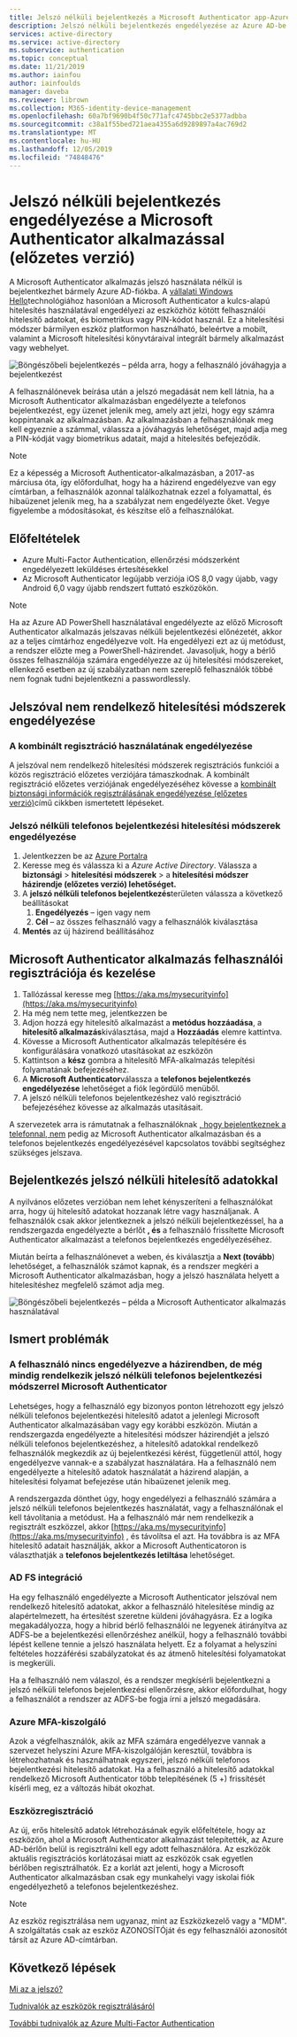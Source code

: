```yaml
---
title: Jelszó nélküli bejelentkezés a Microsoft Authenticator app-Azure Active Directory
description: Jelszó nélküli bejelentkezés engedélyezése az Azure AD-be az Microsoft Authenticator alkalmazással (előzetes verzió)
services: active-directory
ms.service: active-directory
ms.subservice: authentication
ms.topic: conceptual
ms.date: 11/21/2019
ms.author: iainfou
author: iainfoulds
manager: daveba
ms.reviewer: librown
ms.collection: M365-identity-device-management
ms.openlocfilehash: 60a7bf9690b4f50c771afc4745bbc2e5377adbba
ms.sourcegitcommit: c38a1f55bed721aea4355a6d9289897a4ac769d2
ms.translationtype: MT
ms.contentlocale: hu-HU
ms.lasthandoff: 12/05/2019
ms.locfileid: "74848476"
---
```

# <a name="enable-passwordless-sign-in-with-the-microsoft-authenticator-app-preview"></a>Jelszó nélküli bejelentkezés engedélyezése a Microsoft Authenticator alkalmazással (előzetes verzió)

A Microsoft Authenticator alkalmazás jelszó használata nélkül is bejelentkezhet bármely Azure AD-fiókba. A [vállalati Windows Hello](/windows/security/identity-protection/hello-for-business/hello-identity-verification)technológiához hasonlóan a Microsoft Authenticator a kulcs-alapú hitelesítés használatával engedélyezi az eszközhöz kötött felhasználói hitelesítő adatokat, és biometrikus vagy PIN-kódot használ. Ez a hitelesítési módszer bármilyen eszköz platformon használható, beleértve a mobilt, valamint a Microsoft hitelesítési könyvtáraival integrált bármely alkalmazást vagy webhelyet. 

![Böngészőbeli bejelentkezés – példa arra, hogy a felhasználó jóváhagyja a bejelentkezést](./media/howto-authentication-passwordless-phone/phone-sign-in-microsoft-authenticator-app.png)

A felhasználónevek beírása után a jelszó megadását nem kell látnia, ha a Microsoft Authenticator alkalmazásban engedélyezte a telefonos bejelentkezést, egy üzenet jelenik meg, amely azt jelzi, hogy egy számra koppintanak az alkalmazásban. Az alkalmazásban a felhasználónak meg kell egyeznie a számmal, válassza a jóváhagyás lehetőséget, majd adja meg a PIN-kódját vagy biometrikus adatait, majd a hitelesítés befejeződik.

> [!NOTE]
> Ez a képesség a Microsoft Authenticator-alkalmazásban, a 2017-as márciusa óta, így előfordulhat, hogy ha a házirend engedélyezve van egy címtárban, a felhasználók azonnal találkozhatnak ezzel a folyamattal, és hibaüzenet jelenik meg, ha a szabályzat nem engedélyezte őket. Vegye figyelembe a módosításokat, és készítse elő a felhasználókat.

## <a name="prerequisites"></a>Előfeltételek

- Azure Multi-Factor Authentication, ellenőrzési módszerként engedélyezett leküldéses értesítésekkel 
- Az Microsoft Authenticator legújabb verziója iOS 8,0 vagy újabb, vagy Android 6,0 vagy újabb rendszert futtató eszközökön.

> [!NOTE]
> Ha az Azure AD PowerShell használatával engedélyezte az előző Microsoft Authenticator alkalmazás jelszavas nélküli bejelentkezési előnézetét, akkor az a teljes címtárhoz engedélyezve volt. Ha engedélyezi ezt az új metódust, a rendszer előzte meg a PowerShell-házirendet. Javasoljuk, hogy a bérlő összes felhasználója számára engedélyezze az új hitelesítési módszereket, ellenkező esetben az új szabályzatban nem szereplő felhasználók többé nem fognak tudni bejelentkezni a passwordlessly. 

## <a name="enable-passwordless-authentication-methods"></a>Jelszóval nem rendelkező hitelesítési módszerek engedélyezése

### <a name="enable-the-combined-registration-experience"></a>A kombinált regisztráció használatának engedélyezése

A jelszóval nem rendelkező hitelesítési módszerek regisztrációs funkciói a közös regisztráció előzetes verziójára támaszkodnak. A kombinált regisztráció előzetes verziójának engedélyezéséhez kövesse a [kombinált biztonsági információk regisztrálásának engedélyezése (előzetes verzió)](howto-registration-mfa-sspr-combined.md)című cikkben ismertetett lépéseket.

### <a name="enable-passwordless-phone-sign-in-authentication-methods"></a>Jelszó nélküli telefonos bejelentkezési hitelesítési módszerek engedélyezése

1. Jelentkezzen be az [Azure Portalra](https://portal.azure.com)
1. Keresse meg és válassza ki a *Azure Active Directory*. Válassza a **biztonsági** > **hitelesítési módszerek** > a **hitelesítési módszer házirendje (előzetes verzió) lehetőséget.**
1. A **jelszó nélküli telefonos bejelentkezés**területen válassza a következő beállításokat
   1. **Engedélyezés** – igen vagy nem
   1. **Cél** – az összes felhasználó vagy a felhasználók kiválasztása
1. **Mentés** az új házirend beállításához

## <a name="user-registration-and-management-of-microsoft-authenticator-app"></a>Microsoft Authenticator alkalmazás felhasználói regisztrációja és kezelése

1. Tallózással keresse meg [https://aka.ms/mysecurityinfo](https://aka.ms/mysecurityinfo)
1. Ha még nem tette meg, jelentkezzen be
1. Adjon hozzá egy hitelesítő alkalmazást a **metódus hozzáadása**, a **hitelesítő alkalmazás**kiválasztása, majd a **Hozzáadás** elemre kattintva.
1. Kövesse a Microsoft Authenticator alkalmazás telepítésére és konfigurálására vonatkozó utasításokat az eszközön
1. Kattintson a **kész** gombra a hitelesítő MFA-alkalmazás telepítési folyamatának befejezéséhez. 
1. A **Microsoft Authenticator**válassza a **telefonos bejelentkezés engedélyezése** lehetőséget a fiók legördülő menüből.
1. A jelszó nélküli telefonos bejelentkezéshez való regisztráció befejezéséhez kövesse az alkalmazás utasításait. 

A szervezetek arra is rámutatnak a felhasználóknak [, hogy bejelentkeznek a telefonnal, nem](../user-help/microsoft-authenticator-app-phone-signin-faq.md) pedig az Microsoft Authenticator alkalmazásban és a telefonos bejelentkezés engedélyezésével kapcsolatos további segítséghez szükséges jelszava.

## <a name="sign-in-with-passwordless-credential"></a>Bejelentkezés jelszó nélküli hitelesítő adatokkal

A nyilvános előzetes verzióban nem lehet kényszeríteni a felhasználókat arra, hogy új hitelesítő adatokat hozzanak létre vagy használjanak. A felhasználók csak akkor jelentkeznek a jelszó nélküli bejelentkezéssel, ha a rendszergazda engedélyezte a bérlőt **, és** a felhasználó frissítette Microsoft Authenticator alkalmazást a telefonos bejelentkezés engedélyezéséhez.

Miután beírta a felhasználónevet a weben, és kiválasztja a **Next (tovább**) lehetőséget, a felhasználók számot kapnak, és a rendszer megkéri a Microsoft Authenticator alkalmazásban, hogy a jelszó használata helyett a hitelesítéshez megfelelő számot adja meg. 

![Böngészőbeli bejelentkezés – példa a Microsoft Authenticator alkalmazás használatával](./media/howto-authentication-passwordless-phone/web-sign-in-microsoft-authenticator-app.png)

## <a name="known-issues"></a>Ismert problémák

### <a name="user-is-not-enabled-by-policy-but-still-has-passwordless-phone-sign-in-method-in-microsoft-authenticator"></a>A felhasználó nincs engedélyezve a házirendben, de még mindig rendelkezik jelszó nélküli telefonos bejelentkezési módszerrel Microsoft Authenticator

Lehetséges, hogy a felhasználó egy bizonyos ponton létrehozott egy jelszó nélküli telefonos bejelentkezési hitelesítő adatot a jelenlegi Microsoft Authenticator alkalmazásában vagy egy korábbi eszközön. Miután a rendszergazda engedélyezte a hitelesítési módszer házirendjét a jelszó nélküli telefonos bejelentkezéshez, a hitelesítő adatokkal rendelkező felhasználók megkezdik az új bejelentkezési kérést, függetlenül attól, hogy engedélyezve vannak-e a szabályzat használatára. Ha a felhasználó nem engedélyezte a hitelesítő adatok használatát a házirend alapján, a hitelesítési folyamat befejezése után hibaüzenet jelenik meg. 

A rendszergazda dönthet úgy, hogy engedélyezi a felhasználó számára a jelszó nélküli telefonos bejelentkezés használatát, vagy a felhasználónak el kell távolítania a metódust. Ha a felhasználó már nem rendelkezik a regisztrált eszközzel, akkor [https://aka.ms/mysecurityinfo](https://aka.ms/mysecurityinfo) , és távolítsa el azt. Ha továbbra is az MFA hitelesítő adatait használják, akkor a Microsoft Authenticatoron is választhatják a **telefonos bejelentkezés letiltása** lehetőséget.  

### <a name="ad-fs-integration"></a>AD FS integráció

Ha egy felhasználó engedélyezte a Microsoft Authenticator jelszóval nem rendelkező hitelesítő adatokat, akkor a felhasználó hitelesítése mindig az alapértelmezett, ha értesítést szeretne küldeni jóváhagyásra. Ez a logika megakadályozza, hogy a hibrid bérlő felhasználói ne legyenek átirányítva az ADFS-be a bejelentkezési ellenőrzéshez anélkül, hogy a felhasználó további lépést kellene tennie a jelszó használata helyett. Ez a folyamat a helyszíni feltételes hozzáférési szabályzatokat és az átmenő hitelesítési folyamatokat is megkerüli. 

Ha a felhasználó nem válaszol, és a rendszer megkísérli bejelentkezni a jelszó nélküli telefonos bejelentkezési ellenőrzésre, akkor előfordulhat, hogy a felhasználót a rendszer az ADFS-be fogja írni a jelszó megadására.  

### <a name="azure-mfa-server"></a>Azure MFA-kiszolgáló

Azok a végfelhasználók, akik az MFA számára engedélyezve vannak a szervezet helyszíni Azure MFA-kiszolgálóján keresztül, továbbra is létrehozhatnak és használhatnak egyszeri, jelszó nélküli telefonos bejelentkezési hitelesítő adatokat. Ha a felhasználó a hitelesítő adatokkal rendelkező Microsoft Authenticator több telepítésének (5 +) frissítését kísérli meg, ez a változás hibát okozhat.  

### <a name="device-registration"></a>Eszközregisztráció

Az új, erős hitelesítő adatok létrehozásának egyik előfeltétele, hogy az eszközön, ahol a Microsoft Authenticator alkalmazást telepítették, az Azure AD-bérlőn belül is regisztrálni kell egy adott felhasználóra. Az eszközök aktuális regisztrációs korlátozásai miatt az eszközök csak egyetlen bérlőben regisztrálhatók. Ez a korlát azt jelenti, hogy a Microsoft Authenticator alkalmazásban csak egy munkahelyi vagy iskolai fiók engedélyezhető a telefonos bejelentkezéshez.

> [!NOTE]
> Az eszköz regisztrálása nem ugyanaz, mint az Eszközkezelő vagy a "MDM". A szolgáltatás csak az eszköz AZONOSÍTÓját és egy felhasználói azonosítót társít az Azure AD-címtárban.  

## <a name="next-steps"></a>Következő lépések

[Mi az a jelszó?](concept-authentication-passwordless.md)

[Tudnivalók az eszközök regisztrálásáról](../devices/overview.md#getting-devices-in-azure-ad)

[További tudnivalók az Azure Multi-Factor Authentication](../authentication/howto-mfa-getstarted.md)
